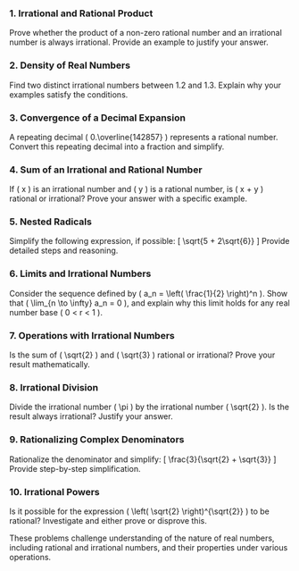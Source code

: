 
### 1. **Irrational and Rational Product**
   Prove whether the product of a non-zero rational number and an irrational number is always irrational. Provide an example to justify your answer.

### 2. **Density of Real Numbers**
   Find two distinct irrational numbers between 1.2 and 1.3. Explain why your examples satisfy the conditions.

### 3. **Convergence of a Decimal Expansion**
   A repeating decimal \( 0.\overline{142857} \) represents a rational number. Convert this repeating decimal into a fraction and simplify.

### 4. **Sum of an Irrational and Rational Number**
   If \( x \) is an irrational number and \( y \) is a rational number, is \( x + y \) rational or irrational? Prove your answer with a specific example.

### 5. **Nested Radicals**
   Simplify the following expression, if possible:
   \[
   \sqrt{5 + 2\sqrt{6}}
   \]
   Provide detailed steps and reasoning.

### 6. **Limits and Irrational Numbers**
   Consider the sequence defined by \( a_n = \left( \frac{1}{2} \right)^n \). Show that \( \lim_{n \to \infty} a_n = 0 \), and explain why this limit holds for any real number base \( 0 < r < 1 \).

### 7. **Operations with Irrational Numbers**
   Is the sum of \( \sqrt{2} \) and \( \sqrt{3} \) rational or irrational? Prove your result mathematically.

### 8. **Irrational Division**
   Divide the irrational number \( \pi \) by the irrational number \( \sqrt{2} \). Is the result always irrational? Justify your answer.

### 9. **Rationalizing Complex Denominators**
   Rationalize the denominator and simplify:
   \[
   \frac{3}{\sqrt{2} + \sqrt{3}}
   \]
   Provide step-by-step simplification.

### 10. **Irrational Powers**
   Is it possible for the expression \( \left( \sqrt{2} \right)^{\sqrt{2}} \) to be rational? Investigate and either prove or disprove this.

These problems challenge understanding of the nature of real numbers, including rational and irrational numbers, and their properties under various operations.